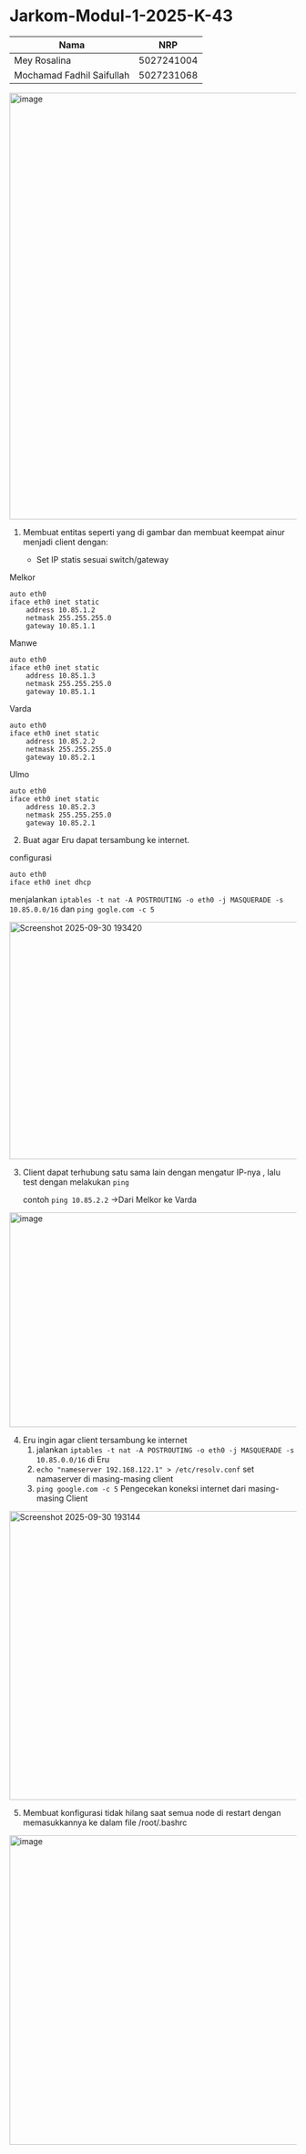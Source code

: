 # Jarkom-Modul-1-2025-K-43

| Nama | NRP |
|------------|--------------|
| Mey Rosalina     | 5027241004    |
| Mochamad Fadhil Saifullah   | 5027231068       |


<img width="1206" height="747" alt="image" src="https://github.com/user-attachments/assets/dd2e27b7-f3af-4233-aa4f-e15dc6336b39" />

1. Membuat entitas seperti yang di gambar dan membuat keempat ainur menjadi client dengan:

   - Set IP statis sesuai switch/gateway
  
Melkor
```
auto eth0
iface eth0 inet static
    address 10.85.1.2
    netmask 255.255.255.0
    gateway 10.85.1.1
```
Manwe
```
auto eth0
iface eth0 inet static
    address 10.85.1.3
    netmask 255.255.255.0
    gateway 10.85.1.1
```

Varda
```
auto eth0
iface eth0 inet static
    address 10.85.2.2
    netmask 255.255.255.0
    gateway 10.85.2.1
```

Ulmo
```
auto eth0
iface eth0 inet static
    address 10.85.2.3
    netmask 255.255.255.0
    gateway 10.85.2.1
```

2. Buat agar Eru dapat tersambung ke internet.
   
configurasi
```
auto eth0
iface eth0 inet dhcp
```

menjalankan ```iptables -t nat -A POSTROUTING -o eth0 -j MASQUERADE -s 10.85.0.0/16```
dan ```ping gogle.com -c 5```

<img width="650" height="416" alt="Screenshot 2025-09-30 193420" src="https://github.com/user-attachments/assets/4fc518df-84d0-448e-8d13-fd302e9243a5" />

3. Client dapat terhubung satu sama lain dengan mengatur IP-nya , lalu test dengan melakukan ```ping```
   
   contoh ```ping 10.85.2.2```  ->Dari Melkor ke Varda
   
<img width="672" height="376" alt="image" src="https://github.com/user-attachments/assets/ab881c6f-7c48-4dbc-a983-f77ac3937ee1" />

4. Eru ingin agar client tersambung ke internet
   1. jalankan ```iptables -t nat -A POSTROUTING -o eth0 -j MASQUERADE -s 10.85.0.0/16``` di Eru
   2. ```echo "nameserver 192.168.122.1" > /etc/resolv.conf``` set namaserver di masing-masing client
   3. ```ping google.com -c 5``` Pengecekan koneksi internet dari masing-masing Client
  
<img width="648" height="506" alt="Screenshot 2025-09-30 193144" src="https://github.com/user-attachments/assets/411f5892-56eb-436e-a7f8-2853e599d3f1" />

5. Membuat konfigurasi tidak hilang saat semua node di restart dengan memasukkannya ke dalam file /root/.bashrc
<img width="894" height="542" alt="image" src="https://github.com/user-attachments/assets/219bd228-e225-42eb-8439-0da4081a7422" />







